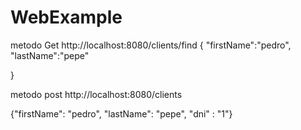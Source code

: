 # WebExample

metodo Get
http://localhost:8080/clients/find
{
    "firstName":"pedro",
    "lastName":"pepe"

}

metodo post
http://localhost:8080/clients

{"firstName": "pedro",
"lastName": "pepe",
"dni" : "1"}